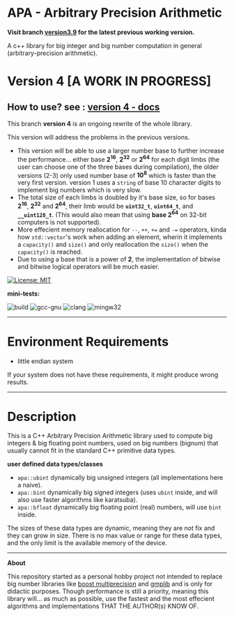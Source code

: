 # APA - Arbitrary Precision Arithmetic

**Visit branch [version3.9](https://github.com/mrdcvlsc/APA/tree/version_3.9) for the latest previous working version.**

A c++ library for big integer and big number computation in general (arbitrary-precision arithmetic).

# Version 4 [A WORK IN PROGRESS]

## How to use? see : [version 4 - docs](docs-how-to-use.md)

This branch **version 4** is an ongoing rewrite of the whole library.

This version will address the problems in the previous versions.

- This version will be able to use a larger number base to further increase the performance... either base **2<sup>16</sup>**, **2<sup>32</sup>** or **2<sup>64</sup>** for each digit limbs (the user can choose one of the three bases during compilation), the older versions (2-3) only used number base of **10<sup>8</sup>** which is faster than the very first version. version 1 uses a ```string``` of base 10 character digits to implement big numbers which is very slow.
- The total size of each limbs is doubled by it's base size, so for bases **2<sup>16</sup>**, **2<sup>32</sup>** and **2<sup>64</sup>**, their limb would be **```uint32_t```**, **```uint64_t```**, and **```__uint128_t```**. (This would also mean that using **base 2<sup>64</sup>** on 32-bit computers is not supported).
- More effecient memory reallocation for ```--```, ```++```, ```+=``` and ```-=``` operators, kinda how ```std::vector```'s work when adding an element, wherin it implements a ```capacity()``` and ```size()``` and only reallocation the ```size()``` when the ```capacity()``` is reached.
- Due to using a base that is a power of **2**, the implementation of bitwise and bitwise logical operators will be much easier.

<!-- ![build](https://github.com/mrdcvlsc/uint320/actions/workflows/build.yml/badge.svg) -->
[![License: MIT](https://img.shields.io/badge/License-MIT-green.svg)](https://opensource.org/licenses/MIT)

**mini-tests:**

![build](https://github.com/mrdcvlsc/APA/actions/workflows/build.yml/badge.svg)
![gcc-gnu](https://github.com/mrdcvlsc/APA/actions/workflows/gcc-gnu.yml/badge.svg)
![clang](https://github.com/mrdcvlsc/APA/actions/workflows/clang.yml/badge.svg)
![mingw32](https://github.com/mrdcvlsc/APA/actions/workflows/mingw64.yml/badge.svg)

-----

# Environment Requirements
- little endian system

If your system does not have these requirements, it might produce wrong results.

-----

# Description

This is a C++ Arbitrary Precision Arithmetic library used to compute big integers & big floating point numbers, used on big numbers (bignum) that usually cannot fit in the standard C++ primitive data types.

**user defined data types/classes**

- ```apa::ubint``` dynamically big unsigned integers (all implementations here a naive).
- ```apa::bint``` dynamically big signed integers (uses ```ubint``` inside, and will also use faster algorithms like karatsuba).
- ```apa::bfloat``` dynamically big floating point (real) numbers, will use ```bint``` inside.

The sizes of these data types are dynamic, meaning they are not fix and they can grow in size. There is no max value or range for these data types, and the only limit is the available memory of the device.

-----

**About**

This repository started as a personal hobby project not intended to replace big number libraries like [boost multiprecision](https://www.boost.org/doc/libs/1_72_0/libs/multiprecision/doc/html/index.html) and [gmplib](https://gmplib.org/) and is only for didactic purposes. Though performance is still a priority, meaning this library will... as much as possible, use the fastest and the most effecient algorithms and implementations THAT THE AUTHOR(s) KNOW OF.
